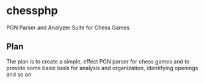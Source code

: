 # chessphp

PGN Parser and Analyzer Suite for Chess Games

## Plan

The plan is to create a simple, effect PGN parser for chess games
and to provide some basic tools for analysis and organization,
identifying openings and so on.

